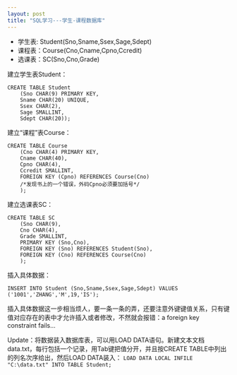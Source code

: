 ```yaml
---
layout: post
title: "SQL学习---学生-课程数据库"
---
```


* 学生表: Student(Sno,Sname,Ssex,Sage,Sdept)
* 课程表：Course(Cno,Cname,Cpno,Ccredit)
* 选课表：SC(Sno,Cno,Grade)

建立学生表Student：

```
CREATE TABLE Student
    (Sno CHAR(9) PRIMARY KEY,
    Sname CHAR(20) UNIQUE,
    Ssex CHAR(2),
    Sage SMALLINT,
    Sdept CHAR(20));
```

建立“课程”表Course：

```
CREATE TABLE Course
    (Cno CHAR(4) PRIMARY KEY,
    Cname CHAR(40),
    Cpno CHAR(4),
    Ccredit SMALLINT,
    FOREIGN KEY (Cpno) REFERENCES Course(Cno)
    /*发现书上的一个错误，外码Cpno必须要加括号*/
    );
```

建立选课表SC：

```
CREATE TABLE SC
    (Sno CHAR(9),
    Cno CHAR(4),
    Grade SMALLINT,
    PRIMARY KEY (Sno,Cno),
    FOREIGN KEY (Sno) REFERENCES Student(Sno),
    FOREIGN KEY (Cno) REFERENCES Course(Cno)
    );
```

插入具体数据：

```
INSERT INTO Student (Sno,Sname,Ssex,Sage,Sdept) VALUES ('1001','ZHANG','M',19,'IS');
```

插入具体数据这一步相当烦人，要一条一条的弄，还要注意外键键值关系，只有键值对应存在的表中才允许插入或者修改，不然就会报错：a foreign key constraint fails...

Update：将数据装入数据库表，可以用LOAD DATA语句。新建文本文档data.txt，每行包括一个记录，用Tab键把值分开，并且按CREATE TABLE中列出的列名次序给出，然后LOAD DATA装入： `LOAD DATA LOCAL INFILE "C:\data.txt" INTO TABLE Student;`

